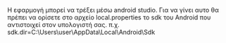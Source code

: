 Η εφαρμογή μπορεί να τρέξει μέσω android studio.
Για να γίνει αυτο θα πρέπει να ορίσετε στο αρχείο local.properties το sdk του Android που αντιστοιχεί στον υπολογιστή σας.
    π.χ. sdk.dir=C\:\\Users\\user\\AppData\\Local\\Android\\Sdk
